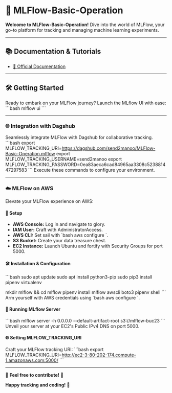 # 🚀 MLFlow-Basic-Operation

**Welcome to MLFlow-Basic-Operation!** Dive into the world of MLFlow, your go-to platform for tracking and managing machine learning experiments.

---

## 📚 Documentation & Tutorials
- [📘 Official Documentation](https://mlflow.org/docs/latest/index.html)

---

## 🛠️ Getting Started
Ready to embark on your MLFlow journey? Launch the MLflow UI with ease:
\`\`\`bash
mlflow ui
\`\`\`

---

### 🌐 Integration with Dagshub
Seamlessly integrate MLFlow with Dagshub for collaborative tracking.
\`\`\`bash
export MLFLOW_TRACKING_URI=https://dagshub.com/send2manoo/MLFlow-Basic-Operation.mlflow
export MLFLOW_TRACKING_USERNAME=send2manoo
export MLFLOW_TRACKING_PASSWORD=0ea83aeca6cad84965aa3308c523881447297583
\`\`\`
Execute these commands to configure your environment.

---

### ☁️ MLFlow on AWS
Elevate your MLFlow experience on AWS:

#### 🚀 Setup
- **AWS Console:** Log in and navigate to glory.
- **IAM User:** Craft with AdministratorAccess.
- **AWS CLI:** Set sail with \`bash aws configure \`.
- **S3 Bucket:** Create your data treasure chest.
- **EC2 Instance:** Launch Ubuntu and fortify with Security Groups for port 5000.

#### 🛠️ Installation & Configuration
\`\`\`bash
sudo apt update
sudo apt install python3-pip
sudo pip3 install pipenv virtualenv

mkdir mlflow && cd mlflow
pipenv install mlflow awscli boto3
pipenv shell
\`\`\`
Arm yourself with AWS credentials using \`bash aws configure \`.

#### 🚀 Running MLflow Server
\`\`\`bash
mlflow server -h 0.0.0.0 --default-artifact-root s3://mlflow-buc23
\`\`\`
Unveil your server at your EC2's Public IPv4 DNS on port 5000.

#### 🌐 Setting MLFLOW_TRACKING_URI
Craft your MLFlow tracking URI:
\`\`\`bash
export MLFLOW_TRACKING_URI=http://ec2-3-80-202-174.compute-1.amazonaws.com:5000/
\`\`\`

---

🌟 **Feel free to contribute!** 🌟

**Happy tracking and coding!** 🚀
